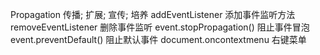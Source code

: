 Propagation                 传播; 扩展; 宣传; 培养
addEventListener            添加事件监听方法
removeEventListener         删除事件监听
event.stopPropagation()     阻止事件冒泡
event.preventDefault()      阻止默认事件
document.oncontextmenu      右键菜单